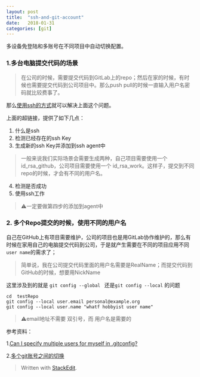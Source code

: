 ```yaml
---
layout: post
title:  "ssh-and-git-account"
date:   2018-01-31 
categories: [git]
---
```



多设备免登陆和多账号在不同项目中自动切换配置。

### 1.多台电脑提交代码的场景
> 在公司的时候，需要提交代码到GitLab上的repo；然后在家的时候，有时候也需要提交代码到公司项目中。那么push pull的时候一直输入用户名密码就比较费事了。

那么[使用ssh的方式](https://help.github.com/articles/connecting-to-github-with-ssh/)就可以解决上面这个问题。

上面的超链接，提供了如下几点：

 1. 什么是ssh
 2. 检测已经存在的ssh Key
 3. 生成新的ssh Key并添加到ssh agent中
>  一般来说我们实际场景会需要生成两种，自己项目需要使用一个 id_rsa_github，公司项目需要使用一个 id_rsa_work。这样子，提交到不同repo的时候，才会有不同的用户名。

 4. 检测是否成功
 5. 使用ssh工作

> ⚠️一定要做第四步的添加到agent中
### 2. 多个Repo提交的时候，使用不同的用户名
自己在GitHub上有项目需要维护，公司的项目也是用GitLab协作维护的，那么有时候在家用自己的电脑提交代码到公司，于是就产生需要在不同的项目应用不同`user name`的需求了；
> 简单说，我在公司提交代码里面的用户名需要是RealName；而提交代码到GitHub的时候，想要用NickName

这里涉及到的就是 `git config --global ` 还是`git config --local` 的问题

    cd  testRepo
    git config --local user.email personal@example.org
    git config --local user.name "whatf hobbyist user name"

> ⚠️email地址不需要 双引号，而 用户名是需要的

参考资料：

1.[Can I specify multiple users for myself in .gitconfig?](https://stackoverflow.com/questions/4220416/can-i-specify-multiple-users-for-myself-in-gitconfig)

2.[多个git账号之间的切换](http://happy123.me/blog/2014/12/07/duo-ge-gitzhang-hao-zhi-jian-de-qie-huan/)






> Written with [StackEdit](https://stackedit.io/).

 



